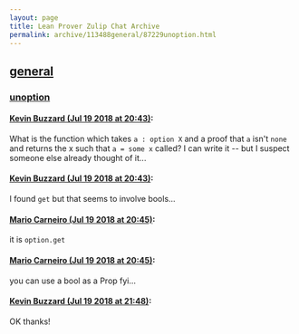 ```yaml
---
layout: page
title: Lean Prover Zulip Chat Archive 
permalink: archive/113488general/87229unoption.html
---
```


## [general](index.html)
### [unoption](87229unoption.html)

#### [Kevin Buzzard (Jul 19 2018 at 20:43)](https://leanprover.zulipchat.com/#narrow/stream/113488-general/topic/unoption/near/129948591):
What is the function which takes `a : option X` and a proof that `a` isn't `none` and returns the x such that `a = some x` called? I can write it -- but I suspect someone else already thought of it...

#### [Kevin Buzzard (Jul 19 2018 at 20:43)](https://leanprover.zulipchat.com/#narrow/stream/113488-general/topic/unoption/near/129948631):
I found `get` but that seems to involve bools...

#### [Mario Carneiro (Jul 19 2018 at 20:45)](https://leanprover.zulipchat.com/#narrow/stream/113488-general/topic/unoption/near/129948720):
it is `option.get`

#### [Mario Carneiro (Jul 19 2018 at 20:45)](https://leanprover.zulipchat.com/#narrow/stream/113488-general/topic/unoption/near/129948739):
you can use a bool as a Prop fyi...

#### [Kevin Buzzard (Jul 19 2018 at 21:48)](https://leanprover.zulipchat.com/#narrow/stream/113488-general/topic/unoption/near/129952337):
OK thanks!

